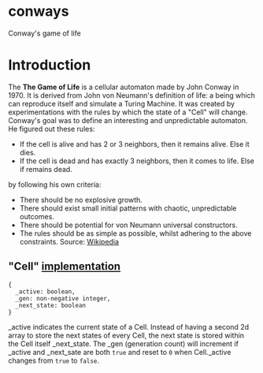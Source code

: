 # conways
Conway's game of life

# Introduction

The **The Game of Life** is a cellular automaton made by John Conway in 1970.
It is derived from John von Neumann's definition of life: a being which can
reproduce itself and simulate a Turing Machine. It was created by
experimentations with the rules by which the state of a "Cell" will change.
Conway's goal was to define an interesting and unpredictable automaton. He
figured out these rules:

- If the cell is alive and has 2 or 3 neighbors, then it remains alive. Else it dies.
- If the cell is dead and has exactly 3 neighbors, then it comes to life. Else if remains dead.

by following his own criteria:

- There should be no explosive growth.
- There should exist small initial patterns with chaotic, unpredictable outcomes.
- There should be potential for von Neumann universal constructors.
- The rules should be as simple as possible, whilst adhering to the above constraints.
Source: [Wikipedia](https://en.wikipedia.org/wiki/Conway%27s_Game_of_Life)


## "Cell" [implementation](https://github.com/projectcollection/conways/blob/master/game_of_life/src/components/Cell.js)
```
{
  _active: boolean,
  _gen: non-negative integer,
  _next_state: boolean
}
```

_active indicates the current state of a Cell. Instead of having a second
2d array to store the next states of every Cell, the next state is stored
within the Cell itself _next_state. The _gen (generation count) will
increment if _active and _next_sate are both `true` and reset to `0` when
Cell._active changes from `true` to `false`.
